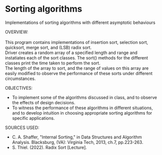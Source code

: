 # Sorting algorithms
Implementations of sorting algorithms with different asymptotic behaviours

OVERVIEW: <br>
<br>This program contains implementations of insertion sort, selection sort, quicksort, merge sort, and (LSB) radix sort. 
<br>Driver creates a random array of a specified length and range and instatiates each of the sort classes. The sort() methods for the different classes print 
the time taken to perform the sort. 
<br>The length of the array to sort, and the range of values on this array are easily modified to observe the performance of these sorts under different
 circumstances.

OBJECTIVES:
- To implement some of the algorithms discussed in class, and to observe the effects of design decisions.
- To witness the performance of these algorithms in different situations, and to develop intuition in choosing appropriate sorting algorithms for specific applications.

SOURCES USED: 
- C. A. Shaffer, "Internal Sorting," in Data Structures and Algorithm Analysis. Blacksburg, (VA): Virginia Tech, 2013, ch.7, pp.223-263.
- S. Thiel. (2022). Radix Sort [Lecture]. 
